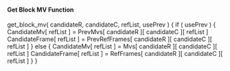 #### Get Block MV Function

<div class="syntax">
get_block_mv( candidateR, candidateC, refList, usePrev ) {
    if ( usePrev ) {
        CandidateMv[ refList ] = PrevMvs[ candidateR ][ candidateC ][ refList ]
        CandidateFrame[ refList ] = PrevRefFrames[ candidateR ][ candidateC ][ refList ]
    } else {
        CandidateMv[ refList ] = Mvs[ candidateR ][ candidateC ][ refList ]
        CandidateFrame[ refList ] = RefFrames[ candidateR ][ candidateC ][ refList ]
    }
}

</div>
